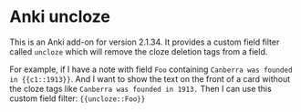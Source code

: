 # Anki uncloze

This is an Anki add-on for version 2.1.34. It provides a custom field filter
called `uncloze` which will remove the cloze deletion tags from a field.

For example, if I have a note with field `Foo` containing `Canberra was founded
in {{c1::1913}}`. And I want to show the text on the front of a card without the
cloze tags like `Canberra was founded in 1913.` Then I can use this custom field
filter: `{{uncloze::Foo}}`
